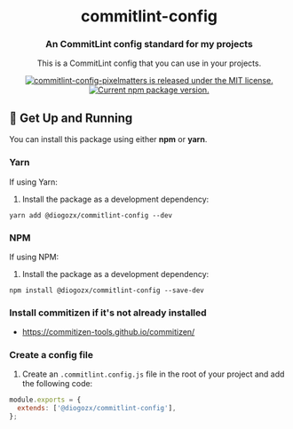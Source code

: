 <h1 align="center">
  commitlint-config
</h1>

<h3 align="center">
  An CommitLint config standard for my projects
</h3>

<p align="center">
This is a CommitLint config that you can use in your projects.
</p>

<p align="center">
  <a href="https://github.com/Pixelmatters/commitlint-config-pixelmatters/blob/master/LICENSE">
    <img src="https://img.shields.io/badge/license-MIT-blue.svg" alt="commitlint-config-pixelmatters is released under the MIT license." />
  </a>
  <a href="https://www.npmjs.com/package/@diogozx-org/commitlint-config">
    <img src="https://img.shields.io/npm/v/@diogozx/commitlint-config.svg" alt="Current npm package version." />
  </a>
</p>

## 🚀 Get Up and Running

You can install this package using either **npm** or **yarn**.

### **Yarn**

If using Yarn:

1. Install the package as a development dependency:

```shell
yarn add @diogozx/commitlint-config --dev
```


### **NPM**

If using NPM:

1. Install the package as a development dependency:

```shell
npm install @diogozx/commitlint-config --save-dev
```

### Install commitizen if it's not already installed
- https://commitizen-tools.github.io/commitizen/


### Create a config file
1. Create an `.commitlint.config.js`  file in the root of your project and add the following code:
``` js
module.exports = {
  extends: ['@diogozx/commitlint-config'],
};
```
